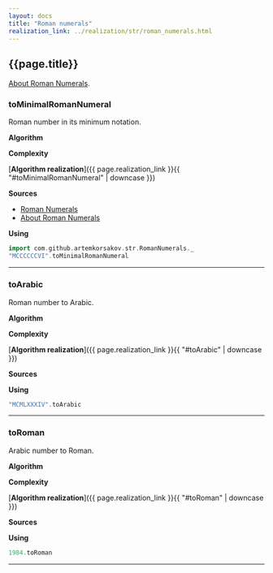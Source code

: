 ```yaml
---
layout: docs
title: "Roman numerals"
realization_link: ../realization/str/roman_numerals.html
---
```


## {{page.title}}

[About Roman Numerals](https://projecteuler.net/about=roman_numerals).

### toMinimalRomanNumeral
Roman number in its minimum notation.

**Algorithm**

**Complexity**
     
[**Algorithm realization**]({{ page.realization_link }}{{ "#toMinimalRomanNumeral" | downcase }})

**Sources** 
- [Roman Numerals](https://en.wikipedia.org/wiki/Roman_numerals)
- [About Roman Numerals](https://projecteuler.net/about=roman_numerals)

**Using**
```scala mdoc
import com.github.artemkorsakov.str.RomanNumerals._
"MCCCCCCVI".toMinimalRomanNumeral
```

---

### toArabic
Roman number to Arabic.

**Algorithm**

**Complexity**
     
[**Algorithm realization**]({{ page.realization_link }}{{ "#toArabic" | downcase }})

**Sources** 

**Using**
```scala mdoc
"MCMLXXXIV".toArabic
```

---

### toRoman
Arabic number to Roman.

**Algorithm**

**Complexity**
     
[**Algorithm realization**]({{ page.realization_link }}{{ "#toRoman" | downcase }})

**Sources** 

**Using**
```scala mdoc
1984.toRoman
```

---
